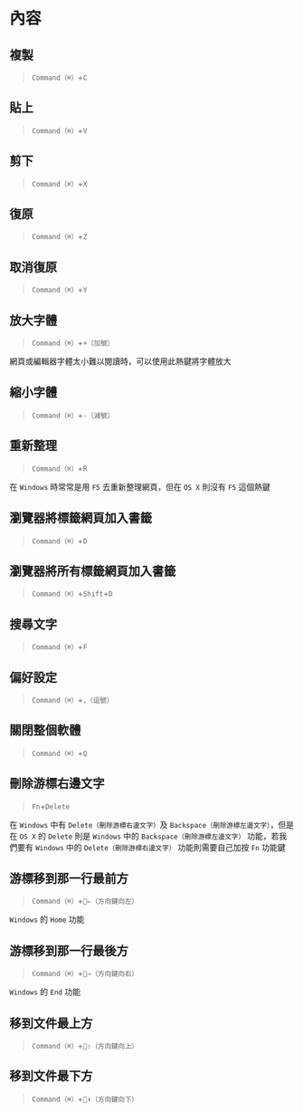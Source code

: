 # 內容

## 複製

> `Command（⌘）`+`C`

## 貼上

> `Command（⌘）`+`V`

## 剪下

> `Command（⌘）`+`X`

## 復原

> `Command（⌘）`+`Z`

## 取消復原

> `Command（⌘）`+`Y`

## 放大字體

> `Command（⌘）`+`+（加號）`

網頁或編輯器字體太小難以閱讀時，可以使用此熱鍵將字體放大

## 縮小字體

> `Command（⌘）`+`-（減號）`

## 重新整理

> `Command（⌘）`+`R`

在 `Windows` 時常常是用 `F5` 去重新整理網頁，但在 `OS X` 則沒有 `F5` 這個熱鍵

## 瀏覽器將標籤網頁加入書籤

> `Command（⌘）`+`D`

## 瀏覽器將所有標籤網頁加入書籤

> `Command（⌘）`+`Shift`+`D`

## 搜尋文字

> `Command（⌘）`+`F`

## 偏好設定

> `Command（⌘）`+`，（逗號）`

## 關閉整個軟體

> `Command（⌘）`+`Q`

## 刪除游標右邊文字

> `Fn`+`Delete`

在 `Windows` 中有 `Delete（刪除游標右邊文字）`及 `Backspace（刪除游標左邊文字）`，但是在 `OS X` 的 `Delete` 則是 `Windows` 中的 `Backspace（刪除游標左邊文字）` 功能，若我們要有 `Windows` 中的 `Delete（刪除游標右邊文字）` 功能則需要自己加按 `Fn` 功能鍵

## 游標移到那一行最前方

> `Command（⌘）`+`⇐（方向鍵向左）`

`Windows` 的 `Home` 功能

## 游標移到那一行最後方

> `Command（⌘）`+`⇒（方向鍵向右）`

`Windows` 的 `End` 功能

## 移到文件最上方

> `Command（⌘）`+`⇧（方向鍵向上）`

## 移到文件最下方

> `Command（⌘）`+`⬇︎（方向鍵向下）`
